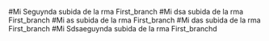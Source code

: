 #Mi Seguynda subida de la rma First_branch
#Mi dsa subida de la rma First_branch
#Mi as subida de la rma First_branch
#Mi das subida de la rma First_branch
#Mi Sdsaeguynda subida de la rma First_branchd